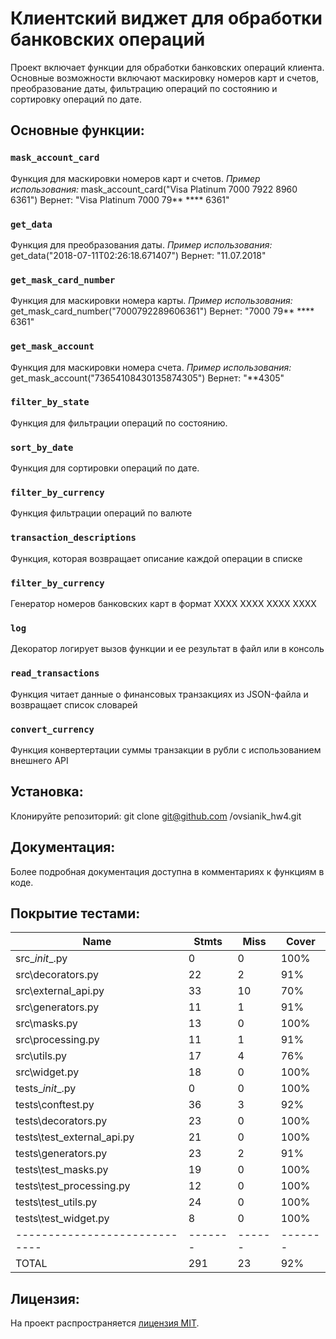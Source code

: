 # Клиентский виджет для обработки банковских операций

Проект включает функции для обработки банковских операций клиента. Основные возможности включают маскировку номеров карт и счетов, преобразование даты, фильтрацию операций по состоянию и сортировку операций по дате.

## Основные функции:

### `mask_account_card`
Функция для маскировки номеров карт и счетов.
*Пример использования:*
mask_account_card("Visa Platinum 7000 7922 8960 6361")
Вернет: "Visa Platinum 7000 79** **** 6361"

### `get_data`
Функция для преобразования даты.
*Пример использования:*
get_data("2018-07-11T02:26:18.671407")
Вернет: "11.07.2018"

### `get_mask_card_number`
Функция для маскировки номера карты.
*Пример использования:*
get_mask_card_number("7000792289606361")
Вернет: "7000 79** **** 6361"

### `get_mask_account`
Функция для маскировки номера счета.
*Пример использования:*
get_mask_account("73654108430135874305")
Вернет: "**4305"

### `filter_by_state`
Функция для фильтрации операций по состоянию.

### `sort_by_date`
Функция для сортировки операций по дате.

### `filter_by_currency`
Функция фильтрации операций по валюте

### `transaction_descriptions`
Функция, которая возвращает описание каждой операции в списке

### `filter_by_currency`
Генератор номеров банковских карт в формат XXXX XXXX XXXX XXXX

### `log`
Декоратор логирует вызов функции и ее результат в файл или в консоль

### `read_transactions`
Функция читает данные о финансовых транзакциях из JSON-файла и возвращает список словарей

### `convert_currency`
Функция конвертертации суммы транзакции в рубли с использованием внешнего API

## Установка:
Клонируйте репозиторий:
git clone git@github.com
/ovsianik_hw4.git


## Документация:
Более подробная документация доступна в комментариях к функциям в коде.


## Покрытие тестами:

| Name                        | Stmts  | Miss | Cover |
|-----------------------------|------- |------|-------|
| src\__init__.py             | 0      | 0    | 100%  |
| src\decorators.py           | 22     | 2    |  91%  |
| src\external_api.py         | 33     | 10   |  70%  |
| src\generators.py           | 11     | 1    |  91%  |
| src\masks.py                | 13     | 0    | 100%  |
| src\processing.py           | 11     | 1    | 91%   |
| src\utils.py                | 17     | 4    | 76%   |
| src\widget.py               | 18     | 0    | 100%  |
| tests\__init__.py           | 0      | 0    | 100%  |
| tests\conftest.py           | 36     | 3    | 92%   |
| tests\decorators.py         | 23     | 0    | 100%  |
| tests\test_external_api.py  | 21     | 0    | 100%  |
| tests\generators.py         | 23     | 2    | 91%   |
| tests\test_masks.py         | 19     | 0    | 100%  |
| tests\test_processing.py    | 12     | 0    | 100%  |
| tests\test_utils.py         | 24     | 0    | 100%  |
| tests\test_widget.py        | 8      | 0    | 100%  |
|-----------------------------|------- |------|-------|
| TOTAL                       | 291    | 23   | 92%   |


## Лицензия:
На проект распространяется [лицензия MIT](LICENSE).
